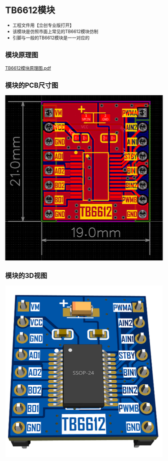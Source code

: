 # TB6612模块

- 工程文件用【立创专业版打开】
- 该模块是仿照市面上常见的TB6612模块仿制
- 引脚与一般的TB6612模块是一一对应的

## 模块原理图

[TB6612模块原理图.pdf](https://github.com/CSUST-IOTQRS/PCB-Design/blob/main/TB6612%E6%A8%A1%E5%9D%97/TB6612%E6%A8%A1%E5%9D%97%E5%8E%9F%E7%90%86%E5%9B%BE.pdf)

## 模块的PCB尺寸图

![TB6612PCB-尺寸图.png](https://github.com/CSUST-IOTQRS/PCB-Design/blob/main/TB6612%E6%A8%A1%E5%9D%97/TB6612PCB-%E5%B0%BA%E5%AF%B8%E5%9B%BE.png)

## 模块的3D视图

![TB6612PCB-3D视图.png](https://github.com/CSUST-IOTQRS/PCB-Design/blob/main/TB6612%E6%A8%A1%E5%9D%97/TB6612PCB-3D%E8%A7%86%E5%9B%BE.png)
